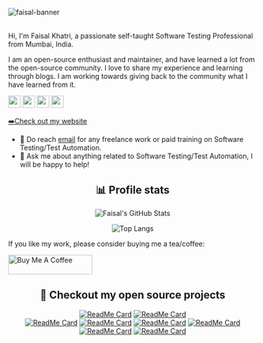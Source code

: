 ![faisal-banner](https://user-images.githubusercontent.com/18361917/172057901-fe99a591-766a-4a34-af80-6e8507ed5408.png)

<br/>
Hi, I'm Faisal Khatri, a passionate self-taught Software Testing Professional from Mumbai, India.

I am an open-source enthusiast and maintainer, and have learned a lot from the open-source community. 
I love to share my experience and learning through blogs. I am working towards giving back to the community what I have learned from it.

<p><a href="https://www.twitter.com/mfaisal_khatri"><img src="https://img.shields.io/badge/twitter-%231DA1F2.svg?&style=for-the-badge&logo=twitter&logoColor=white" height=25></a> 
<a href="https://medium.com/@iamfaisalkhatri"><img src="https://img.shields.io/badge/medium-%2312100E.svg?&style=for-the-badge&logo=medium&logoColor=white" height=25></a>
<a href="https://www.linkedin.com/in/faisalkhatri"><img src="https://img.shields.io/badge/linkedin-%230077B5.svg?&style=for-the-badge&logo=linkedin&logoColor=white" height=25></a> 
<a href="https://www.youtube.com/@faisalkhatriqa"><img src="https://img.shields.io/badge/youtube-%23E4405F.svg?&style=for-the-badge&logo=youtube&logoColor=white" height=25"></a> 
<p><a href="https://mfaisalkhatri.github.io">➡️Check out my website</a></p>


- 💼 Do reach [email](mailto:mohammadfaisalkhatri@gmail.com) for any freelance work or paid training on Software Testing/Test Automation.
- 💬 Ask me about anything related to Software Testing/Test Automation, I will be happy to help!


<div align="center">
  <h2>📊 Profile stats</h2>

![Faisal's GitHub Stats](https://github-readme-stats-faisal.vercel.app/api?username=mfaisalkhatri&show_icons=true&theme=radical)
  
![Top Langs](https://github-readme-stats-faisal.vercel.app/api/top-langs/?username=mfaisalkhatri&hide=scss,css,html&theme=dark&layout=compact)

</div>

If you like my work, please consider buying me a tea/coffee:

<a href="https://www.buymeacoffee.com/fkhatri" target="_blank" rel="noreferrer nofollow">
<img src="https://cdn.buymeacoffee.com/buttons/default-red.png" alt="Buy Me A Coffee" height="40" width="170" >
</a>
 
<div align="center">
  <h2>🎉 Checkout my open source projects</h2>

[![ReadMe Card](https://github-readme-stats-faisal.vercel.app/api/pin/?username=mfaisalkhatri&repo=awesome-learning&theme=dark)](https://github.com/mfaisalkhatri/awesome-learning)
[![ReadMe Card](https://github-readme-stats-faisal.vercel.app/api/pin/?username=mfaisalkhatri&repo=restful-ecommerce&theme=dark)](https://github.com/mfaisalkhatri/restful-ecommerce)  
[![ReadMe Card](https://github-readme-stats-faisal.vercel.app/api/pin/?username=mfaisalkhatri&repo=api-testing-playwright-java-testng&theme=dark)](https://github.com/mfaisalkhatri/api-testing-playwright-java-testng)
[![ReadMe Card](https://github-readme-stats-faisal.vercel.app/api/pin/?username=mfaisalkhatri&repo=SuperTest_poc&theme=dark)](https://github.com/mfaisalkhatri/SuperTest_poc)
[![ReadMe Card](https://github-readme-stats-faisal.vercel.app/api/pin/?username=mfaisalkhatri&repo=selenium4poc&theme=dark)](https://github.com/mfaisalkhatri/selenium4poc)
[![ReadMe Card](https://github-readme-stats-faisal.vercel.app/api/pin/?username=mfaisalkhatri&repo=rest-assured-examples&theme=dark)](https://github.com/mfaisalkhatri/rest-assured-examples)
[![ReadMe Card](https://github-readme-stats-faisal.vercel.app/api/pin/?username=mfaisalkhatri&repo=appium-java-examples&theme=dark)](https://github.com/mfaisalkhatri/appium-java-examples)
[![ReadMe Card](https://github-readme-stats-faisal.vercel.app/api/pin/?username=mfaisalkhatri&repo=Manual_Testing&theme=dark)](https://github.com/mfaisalkhatri/Manual_Testing)


</div>






